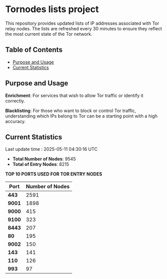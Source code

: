 # Tornodes lists project

This repository provides updated lists of IP addresses associated with Tor relay nodes. The lists are refreshed every 30 minutes to ensure they reflect the most current state of the Tor network.

## Table of Contents

- [Purpose and Usage](#purpose-and-usage)
- [Current Statistics](#current-statistics)


## Purpose and Usage

**Enrichment**: For services that wish to allow Tor traffic or identify it correctly.

**Blacklisting**: For those who want to block or control Tor traffic, understanding which IPs belong to Tor can be a starting point with a high accuracy.

## Current Statistics

Last update time : 2025-05-11 04:30:16 UTC

- **Total Number of Nodes**: 9545
- **Total of Entry Nodes**: 8215

**TOP 10 PORTS USED FOR TOR ENTRY NODES**

| **Port** | **Number of Nodes** |
|------|-----------------|
| **443**   | 2591  |
| **9001**   | 1898  |
| **9000**   | 415  |
| **9100**   | 323  |
| **8443**   | 207  |
| **80**   | 195  |
| **9002**   | 150  |
| **143**   | 141  |
| **110**   | 126  |
| **993**   | 97  |


